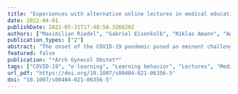 ```yaml
---
title: "Experiences with alternative online lectures in medical education in obstetrics and gynecology during the COVID-19 pandemic—possible efficient and student-orientated models for the future?"
date: 2022-04-01
publishDate: 2022-05-31T17:48:50.326620Z
authors: ["Maximilian Riedel", "Gabriel Eisenkolb", "Niklas Amann", "Anne Karge", "Bastian Meyer", "Maria Tensil", "Florian Recker", "Anna Maria Dobberkau", "Fabian Riedel", "Bettina Kuschel", "Evelyn Klein"]
publication_types: ["2"]
abstract: "The onset of the COVID-19 pandemic posed an eminent challenge for medical teachers worldwide. Face-to-face lectures and seminars were no longer possible, and alternatives had to be found. E-learning concepts quickly emerged as the only practicable solutions and also offered the opportunity to evaluate whether traditional face-to-face lectures could be translated into an online format, independent of the COVID-19 pandemic."
featured: false
publication: "*Arch Gynecol Obstet*"
tags: ["COVID-19", "e-learning", "Learning behavior", "Lectures", "Medical education", "Remote learning"]
url_pdf: "https://doi.org/10.1007/s00404-021-06356-5"
doi: "10.1007/s00404-021-06356-5"
---
```



